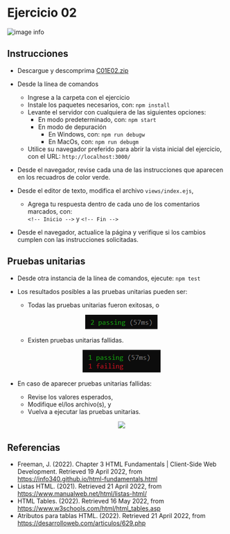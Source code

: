 # Ejercicio 02

![image info](images/ejercicio02.png)

## Instrucciones

* Descargue y descomprima [C01E02.zip](../../zips/C01E02.zip)
* Desde la línea de comandos
	+ Ingrese a la carpeta con el ejercicio
	+ Instale los paquetes necesarios, con: `npm install`
	+ Levante el servidor con cualquiera de las siguientes opciones:
		- En modo predeterminado, con: `npm start`
		- En modo de depuración 
			+ En Windows, con: `npm run debugw`
			+ En MacOs, con: `npm run debugm`
	+ Utilice su navegador preferido para abrir la vista inicial del ejercicio, con el URL: `http://localhost:3000/`

* Desde el navegador, revise cada una de las instrucciones que aparecen en los recuadros de color verde.
* Desde el editor de texto, modifica el archivo `views/index.ejs`, 
	+ Agrega tu respuesta dentro de cada uno de los comentarios marcados, con:  
	`<!-- Inicio -->` y `<!-- Fin -->`
* Desde el navegador, actualice la página y verifique si los cambios cumplen con las instrucciones solicitadas.

## Pruebas unitarias

* Desde otra instancia de la línea de comandos, ejecute: `npm test`
* Los resultados posibles a las pruebas unitarias pueden ser: 
	+ Todas las pruebas unitarias fueron exitosas, o

	<p align="center">
	  <img src="images/exito.png">
	</p>

	+ Existen pruebas unitarias fallidas.

	<p align="center">
	  <img src="images/fallo.png">
	</p>

* En caso de aparecer pruebas unitarias fallidas:
	+ Revise los valores esperados, 
	+ Modifique el/los archivo(s), y 
	+ Vuelva a ejecutar las pruebas unitarias. 

	<p align="center">
	  <img src="images/esperado.png">
	</p> 

## Referencias 

* Freeman, J. (2022). Chapter 3 HTML Fundamentals | Client-Side Web Development. Retrieved 19 April 2022, from https://info340.github.io/html-fundamentals.html
* Listas HTML. (2021). Retrieved 21 April 2022, from https://www.manualweb.net/html/listas-html/
* HTML Tables. (2022). Retrieved 16 May 2022, from https://www.w3schools.com/html/html_tables.asp
* Atributos para tablas HTML. (2022). Retrieved 21 April 2022, from https://desarrolloweb.com/articulos/629.php
